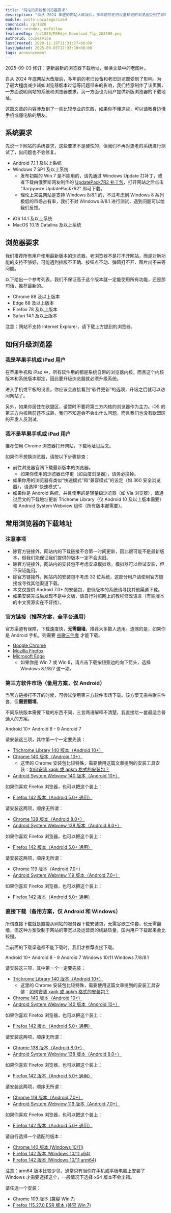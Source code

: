 ```yaml
---
title: "网站的系统和浏览器要求"
description: "自从 2024 年底的网站大改版后，多年前的老旧设备和老旧浏览器受到了影响。为了最大程度减少诸如浏览器版本过低等问题带来的影响，我们特意制作了该页面，一方面说明网站的系统和浏览器要求，另一方面也为用户提供新版浏览器的下载地址。"
module: posts-uncategorized
canonical: /p/1828
robots: noindex, nofollow
featuredImg: /p/1828/MSEdge_Download_Tip_202509.png
authorId: cocservice
lastCreated: 2020-11-19T11:31:27+08:00
lastUpdated: 2025-09-03T17:33:10+08:00
tags: announcement
---
```


<PostHistory>
2025-09-03 修订：更新最新的浏览器下载地址，替换文章中的老图片。
</PostHistory>

自从 2024 年底网站大改版后，多年前的老旧设备和老旧浏览器受到了影响。为了最大程度减少诸如浏览器版本过低等问题带来的影响，我们特意制作了该页面，一方面说明网站的系统和浏览器要求，另一方面也为用户提供新版浏览器的下载地址。

这篇文章的内容涉及到了一些比较专业的东西，如果你不懂这些，可以请教身边懂手机或懂电脑的朋友。

## 系统要求

先说一下网站的系统要求，这些要求不是硬性的，但我们不再对更老的系统进行测试了，出问题也不会修复。

- Android 7.1.1 及以上系统
- Windows 7 SP1 及以上系统
  - 发布初期的 Win 7 是不能用的，请先通过 Windows Update 打补丁，或者下载由俄罗斯网友制作的 [UpdatePack7R2 补丁包](https://blog.simplix.info/update7/)，打开网站之后点击 "Загрузите UpdatePack7R2" 即可下载。
  - 理论上来说网站是支持 Windows 8/8.1 的，不过考虑到 Windows 8 系列极低的市场占有率，我们不对 Windows 8/8.1 进行测试，遇到问题可以给我们反馈。

<Pic src="/p/1828/Update7R2_Download_202508.png" caption="Update7R2 补丁包下载提示" width="1376" height="1149" maxWidth="640px" :lazyLoading="false" />

- iOS 14.1 及以上系统
- MacOS 10.15 Catalina 及以上系统

## 浏览器要求

我们推荐所有用户使用最新版本的浏览器。老浏览器不是打不开网站，而是对新功能的支持不够好，可能遇到排版不正确、按钮点不动、弹窗打不开、图片出不来等问题。

以下给出一个参考列表。我们不保证高于这个版本就一定能使用所有功能，还是那句话，推荐最新的。

- Chrome 88 及以上版本
- Edge 88 及以上版本
- Firefox 78 及以上版本
- Safari 14.1 及以上版本

注意：网站不支持 Internet Explorer，请下载上方提到的浏览器。

## 如何升级浏览器

### 我是苹果手机或 iPad 用户

在苹果手机和 iPad 中，所有软件用的都是系统自带的浏览器内核，而且这个内核版本和系统版本绑定，因此要升级浏览器就必须升级系统。

进入手机或平板的设置，你应该会直接看到“软件更新”的选项，升级之后就可以访问网站了。

另外，如果你居住在欧盟区，请暂时不要将第三方内核的浏览器作为主力。iOS 的第三方内核目前还不成熟，我们不知道会不会出什么问题，而且我们也没有欧盟区的开发人员测试。

### 我不是苹果手机或 iPad 用户

推荐使用 Chrome 浏览器打开网站，下载地址见后文。

如果你不想换浏览器，请按以下步骤排查：

- 前往浏览器官网下载最新版本的浏览器。
  - 如果你使用的浏览器已停更（如百度浏览器），请务必换掉。
- 如果你用的浏览器有类似“快速模式”和“兼容模式”的设定（如 360 安全浏览器），请选择“快速模式”。
- 如果你是 Android 系统，并且使用的是轻量级浏览器（如 Via 浏览器），请通过后文的下载地址更新 Trichome Library（仅 Android 10 及以上版本需要）和 Android System Webview 组件（所有版本都需要）。

## 常用浏览器的下载地址

### 注意事项

- 除官方链接外，网站内的下载链接不会第一时间更新，因此很可能不是最新版本，但我们能保证我们提供的版本一定不会太旧。
- 除官方链接外，网站内的安装包不考虑安卓模拟器，模拟器可以尝试安装，但不保证能用。
- 除官方链接外，网站内的安装包不考虑 32 位系统，这部分用户请使用官方链接或寻找其他渠道下载。
- 本文仅提供 Android 7.0+ 的安装包，更低版本的系统请寻找其他渠道下载。
- 如果安装完成后发现不是中文版，请自行对照网上的教程修改语言（有些版本的中文资源实在不好找）。

### 官方链接（推荐方案，全平台通用）

官方渠道有保障，下载速度快，**无需翻墙**，推荐大多数人选用。遗憾的是，如果你是 Android 手机，则需要 [谷歌三件套](/p/6844) 才能下载。

- [Google Chrome](https://google.cn/chrome/)
- [Mozilla Firefox](https://www.firefox.com/zh-CN/)
- [Microsoft Edge](https://www.microsoft.com/zh-cn/edge/download)
  - 如果你是 Win 7 或 Win 8，请点击下载按钮旁边的向下箭头，选择 Windows 8.1/8/7 这一项。

<Pic src="/p/1828/MSEdge_Download_Tip_202509.png" caption="Edge 浏览器下载页面" width="2278" height="1835" maxWidth="760px" />

### 第三方软件市场（备用方案，仅 Android）

当官方链接打不开的时候，可尝试使用第三方软件市场下载。该方案无需谷歌三件套，但**需要翻墙**。

不同系统版本需要下载的东西不同，三言两语解释不清楚，我直接给一套最适合普通人的方案。

<SwitchTabs contentClass="cp-browser-link">
    <SwitchTab tabId="cp-browser-link-android-10" :activeTab="true">Android 10+</SwitchTab>
    <SwitchTab tabId="cp-browser-link-android-8">Android 8 - 9</SwitchTab>
    <SwitchTab tabId="cp-browser-link-android-7">Android 7</SwitchTab>
</SwitchTabs>

<!-- ↓↓↓ Android 10+ ↓↓↓ -->
<SwitchTabGroup id="cp-browser-link-android-10" class="cp-browser-link">

请安装这三项，其中第一个一定要先装：

- [Trichrome Library 140 版本（Android 10+）](https://www.apkmirror.com/apk/google-inc/trichrome-library/trichrome-library-140-0-7339-51-release/trichrome-library-140-0-7339-51-2-android-apk-download/)
- [Chrome 140 版本（Android 10+）](https://www.apkmirror.com/apk/google-inc/chrome/google-chrome-140-0-7339-51-release/google-chrome-140-0-7339-51-android-apk-download/)
  - 这里的 Chrome 安装包比较特殊，需要使用这篇文章提到的安装工具安装：[如何安装 xapk 或 apkm 格式的安装包？](/p/6665)
- [Android System Webview 140 版本（Android 10+）](https://www.apkmirror.com/apk/google-inc/android-system-webview/android-system-webview-140-0-7339-51-release/android-system-webview-140-0-7339-51-2-android-apk-download/)

如果你喜欢 Firefox 浏览器，也可以把这个装上：

- [Firefox 142 版本（Android 5.0+ 通用）](https://www.apkmirror.com/apk/mozilla/firefox/firefox-fast-private-browser-142-0-1-release/firefox-fast-private-browser-142-0-1-android-apk-download/)

</SwitchTabGroup>

<!-- ↓↓↓ Android 8 - 9 ↓↓↓ -->
<SwitchTabGroup id="cp-browser-link-android-8" class="cp-browser-link">

请安装这两项，顺序无所谓：

- [Chrome 138 版本（Android 8.0+）](https://www.apkmirror.com/apk/google-inc/chrome/google-chrome-138-0-7204-179-release/google-chrome-138-0-7204-179-8-android-apk-download/)
- [Android System Webview 138 版本（Android 8.0+）](https://www.apkmirror.com/apk/google-inc/android-system-webview/android-system-webview-138-0-7204-181-release/android-system-webview-138-0-7204-181-3-android-apk-download/)

如果你喜欢 Firefox 浏览器，也可以把这个装上：

- [Firefox 142 版本（Android 5.0+ 通用）](https://www.apkmirror.com/apk/mozilla/firefox/firefox-fast-private-browser-142-0-1-release/firefox-fast-private-browser-142-0-1-android-apk-download/)

</SwitchTabGroup>

<!-- ↓↓↓ Android 7.0 - 7.1.2 ↓↓↓ -->
<SwitchTabGroup id="cp-browser-link-android-7" class="cp-browser-link">

请安装这两项，顺序无所谓：

- [Chrome 119 版本（Android 7.0+）](https://www.apkmirror.com/apk/google-inc/chrome/chrome-119-0-6045-194-release/google-chrome-fast-secure-119-0-6045-194-android-apk-download/)
- [Android System Webview 119 版本（Android 7.0+）](https://www.apkmirror.com/apk/google-inc/android-system-webview/android-system-webview-119-0-6045-194-release/android-system-webview-119-0-6045-194-android-apk-download/)

如果你喜欢 Firefox 浏览器，也可以把这个装上：

- [Firefox 142 版本（Android 5.0+ 通用）](https://www.apkmirror.com/apk/mozilla/firefox/firefox-fast-private-browser-142-0-1-release/firefox-fast-private-browser-142-0-1-android-apk-download/)

</SwitchTabGroup>

### 直接下载（备用方案，仅 Android 和 Windows）

所谓直接下载就是直接从网站的服务器下载安装包，无需谷歌三件套，也无需翻墙，但这种方案受制于网站的带宽以及运营商的线路质量，国内用户下载起来会比较慢。

当前面的下载渠道都不能下载时，我们才推荐直接下载。

<SwitchTabs contentClass="cp-browser-download">
    <SwitchTab tabId="cp-browser-download-android-10" :activeTab="true">Android 10+</SwitchTab>
    <SwitchTab tabId="cp-browser-download-android-8">Android 8 - 9</SwitchTab>
    <SwitchTab tabId="cp-browser-download-android-7">Android 7</SwitchTab>
    <SwitchTab tabId="cp-browser-download-win-10">Windows 10/11</SwitchTab>
    <SwitchTab tabId="cp-browser-download-win-7">Windows 7/8/8.1</SwitchTab>
</SwitchTabs>

<!-- ↓↓↓ Android 10+ ↓↓↓ -->
<SwitchTabGroup id="cp-browser-download-android-10" class="cp-browser-download">

请安装这三项，其中第一个一定要先装：

- [Trichrome Library 140 版本（Android 10+）](https://static.clashpost.com/download/browser/Trichrome_Library_v140_Android_10_mU33pLb07JIW8mkE.apk)
  - 这里的 Chrome 安装包比较特殊，需要使用这篇文章提到的安装工具安装：[如何安装 xapk 或 apkm 格式的安装包？](/p/6665)
- [Chrome 140 版本（Android 10+）](https://static.clashpost.com/download/browser/Chrome_Android_v140_Android_10_LHvsLTSoSMzeQIk3.apkm)
- [Android System Webview 140 版本（Android 10+）](https://static.clashpost.com/download/browser/Android_Webview_v140_Android_10_47e3RjEv99KmAScz.apk)

如果你喜欢 Firefox 浏览器，也可以把这个装上：

- [Firefox 142 版本（Android 5.0+ 通用）](https://static.clashpost.com/download/browser/Firefox_Android_v142_x4bvyCX3LLv6hAsK.apk)

</SwitchTabGroup>

<!-- ↓↓↓ Android 8 - 9 ↓↓↓ -->
<SwitchTabGroup id="cp-browser-download-android-8" class="cp-browser-download">

请安装这两项，顺序无所谓：

- [Chrome 138 版本（Android 8.0+）](https://static.clashpost.com/download/browser/Chrome_Android_v138_Android_8_b5qUI0b3830Xwfak.apk)
- [Android System Webview 138 版本（Android 8.0+）](https://static.clashpost.com/download/browser/Android_Webview_v138_Android_8_8CUyzwL11fgd5fqg.apk)

如果你喜欢 Firefox 浏览器，也可以把这个装上：

- [Firefox 142 版本（Android 5.0+ 通用）](https://static.clashpost.com/download/browser/Firefox_Android_v142_x4bvyCX3LLv6hAsK.apk)

</SwitchTabGroup>

<!-- ↓↓↓ Android 7.0 - 7.1.2 ↓↓↓ -->
<SwitchTabGroup id="cp-browser-download-android-7" class="cp-browser-download">

请安装这两项，顺序无所谓：

- [Chrome 119 版本（Android 7.0+）](https://static.clashpost.com/download/browser/Chrome_Android_v119_Android_7_NrAKKAqGnyEyAAA0.apk)
- [Android System Webview 119 版本（Android 7.0+）](https://static.clashpost.com/download/browser/Android_Webview_v119_Android_7_zF2zeZNHt9BivYXa.apk)

如果你喜欢 Firefox 浏览器，也可以把这个装上：

- [Firefox 142 版本（Android 5.0+ 通用）](https://static.clashpost.com/download/browser/Firefox_Android_v142_x4bvyCX3LLv6hAsK.apk)

</SwitchTabGroup>

<!-- ↓↓↓ Windows 10/11 ↓↓↓ -->
<SwitchTabGroup id="cp-browser-download-win-10" class="cp-browser-download">

请自行选择一个适配的版本：

- [Chrome 140 版本 (Windows 10/11)](https://static.clashpost.com/download/browser/Chrome_Windows_v140_8TJ8pqAWQIGkrqcE.exe)
- [Firefox 142 版本 (Windows 10/11 x64)](https://static.clashpost.com/download/browser/Firefox_Windows_v142_x64_oJnzhAECyV8Di0He.exe)
- [Firefox 142 版本 (Windows 10/11 arm64)](https://static.clashpost.com/download/browser/Firefox_Windows_v142_arm64_cB6rgJyw7xfAxW8t.exe)

注意：arm64 版本比较少见，通常只有当你在手机或平板电脑上安装了 Windows 才需要选择这个，一般情况下选择 x64 版本不会出错。

</SwitchTabGroup>

<!-- ↓↓↓ Windows 7/8/8.1 ↓↓↓ -->
<SwitchTabGroup id="cp-browser-download-win-7" class="cp-browser-download">

请任选一个安装：

- [Chrome 109 版本 (兼容 Win 7)](https://static.clashpost.com/download/browser/Chrome_Windows_v109_BYbnCrpBIG5hsF5m.exe)
- [Firefox 115.27.0 ESR 版本 (兼容 Win 7)](https://static.clashpost.com/download/browser/Firefox_Windows_v115_27_0_esr_x64_06luskoLcJspBEcv.exe)

</SwitchTabGroup>